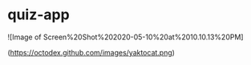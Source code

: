 # quiz-app

![Image of Screen%20Shot%202020-05-10%20at%2010.10.13%20PM]

(https://octodex.github.com/images/yaktocat.png)
